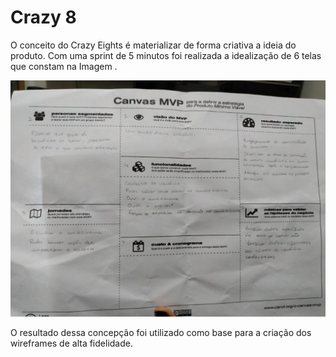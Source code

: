 # Crazy 8

O conceito do Crazy Eights é materializar de forma criativa a ideia do produto. Com uma sprint de 5 minutos foi realizada a idealização de 6 telas que constam na Imagem .

![Fonte: Desenvolvido pela autora do projeto](../.gitbook/assets/0-wjtq10ametj-zaez.jpeg)

O resultado dessa concepção foi utilizado como base para a criação dos wireframes de alta fidelidade.

